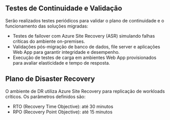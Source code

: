 ## Testes de Continuidade e Validação

Serão realizados testes periódicos para validar o plano de continuidade e o funcionamento das soluções migradas:
- Testes de failover com Azure Site Recovery (ASR) simulando falhas críticas do ambiente on-premises.
- Validações pós-migração de banco de dados, file server e aplicações Web App para garantir integridade e desempenho.
- Execução de testes de carga em ambientes Web App provisionados para avaliar elasticidade e tempo de resposta.


## Plano de Disaster Recovery

O ambiente de DR utiliza Azure Site Recovery para replicação de workloads críticos. Os parâmetros definidos são:

- RTO (Recovery Time Objective): até 30 minutos
- RPO (Recovery Point Objective): até 15 minutos
